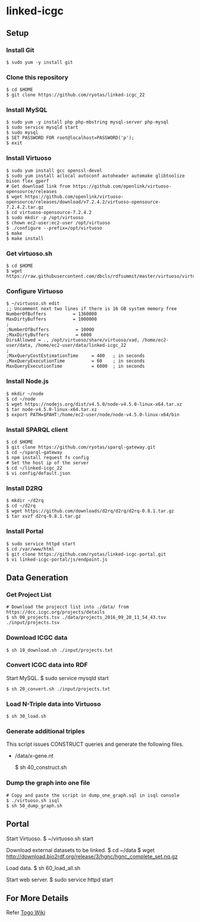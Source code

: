 linked-icgc
===========

## Setup

### Install Git
    $ sudo yum -y install git

### Clone this repository
    $ cd $HOME  
    $ git clone https://github.com/ryotas/linked-icgc_22

### Install MySQL 
    $ sudo yum -y install php php-mbstring mysql-server php-mysql
    $ sudo service mysqld start
    $ sudo mysql
    $ SET PASSWORD FOR root@localhost=PASSWORD('p');
    $ exit

### Install Virtuoso  
    $ sudo yum install gcc openssl-devel
    $ sudo yum install aclocal autoconf autoheader automake glibtoolize bison flex gperf 
    # Get download link from https://github.com/openlink/virtuoso-opensource/releases
    $ wget https://github.com/openlink/virtuoso-opensource/releases/download/v7.2.4.2/virtuoso-opensource-7.2.4.2.tar.gz
    $ cd virtuoso-opensource-7.2.4.2
    $ sudo mkdir -p /opt/virtuoso
    $ chown ec2-user:ec2-user /opt/virtuoso
    $ ./configure --prefix=/opt/virtuoso
    $ make
    $ make install

### Get virtuoso.sh
    $ cd $HOME
    $ wget https://raw.githubusercontent.com/dbcls/rdfsummit/master/virtuoso/virtuoso.sh

### Configure Virtuoso
    $ ~/virtuoso.sh edit
    ;; Uncomment next two lines if there is 16 GB system memory free
    NumberOfBuffers          = 1360000
    MaxDirtyBuffers          = 1000000
    ;
    ;NumberOfBuffers          = 10000
    ;MaxDirtyBuffers          = 6000
    DirsAllowed = ., /opt/virtuoso/share/virtuoso/vad, /home/ec2-user/data, /home/ec2-user/data/linked-icgc_22
    ;
    ;MaxQueryCostEstimationTime     = 400   ; in seconds
    ;MaxQueryExecutionTime          = 60    ; in seconds
    MaxQueryExecutionTime           = 6000  ; in seconds

### Install Node.js
    $ mkdir ~/node
    $ cd ~/node
    $ wget https://nodejs.org/dist/v4.5.0/node-v4.5.0-linux-x64.tar.xz
    $ tar node-v4.5.0-linux-x64.tar.xz
    $ export PATH=$PAHT:/home/ec2-user/node/node-v4.5.0-linux-x64/bin

### Install SPARQL client
    $ cd $HOME
    $ git clone https://github.com/ryotas/sparql-gateway.git
    $ cd ~/sparql-gateway
    $ npm install request fs config
    # Set the host ip of the server
    $ cd ~/linked-icgc_22
    $ vi config/default.json

### Install D2RQ
    $ mkdir ~/d2rq
    $ cd ~/d2rq
    $ wget https://github.com/downloads/d2rq/d2rq/d2rq-0.8.1.tar.gz
    $ tar xvzf d2rq-0.8.1.tar.gz

### Install Portal
    $ sudo service httpd start
    $ cd /var/www/html
    $ git clone https://github.com/ryotas/linked-icgc-portal.git
    $ vi linked-icgc-portal/js/endpoint.js

## Data Generation

### Get Project List
    # Download the projecct list into ./data/ from https://dcc.icgc.org/projects/details
    $ sh 00_projects.tsv ./data/projects_2016_09_20_11_54_43.tsv ./input/projects.tsv

### Download ICGC data  
    $ sh 10_download.sh ./input/projects.txt

### Convert ICGC data into RDF 

Start MySQL.
    $ sudo service mysqld start

    $ sh 20_convert.sh ./input/projects.txt

### Load N-Triple data into Virtuoso
    $ sh 30_load.sh

### Generate additional triples

This script issues CONSTRUCT queries and generate the following files.

* /data/x-gene.nt

    $ sh 40_construct.sh 
    
### Dump the graph into one file

    # Copy and paste the script in dump_one_graph.sql in isql console
    $ ./virtuoso.sh isql
    $ sh 50_dump_graph.sh

## Portal

Start Virtuoso.
    $ ~/virtuoso.sh start

Download external datasets to be linked.
    $ cd ~/data
    $ wget http://download.bio2rdf.org/release/3/hgnc/hgnc_complete_set.nq.gz

Load data.
    $ sh 60_load_all.sh

Start web server.
    $ sudo service httpd start

## For More Details

Refer [Togo Wiki](http://wiki.lifesciencedb.jp/mw/%E3%81%8C%E3%82%93%E3%82%B2%E3%83%8E%E3%83%A0#Linked_ICGC_.EF.BC.88.E3.83.87.E3.83.BC.E3.82.BF.E7.94.9F.E6.88.90.EF.BC.89.E3.81.AE.E6.89.8B.E9.A0.86)
